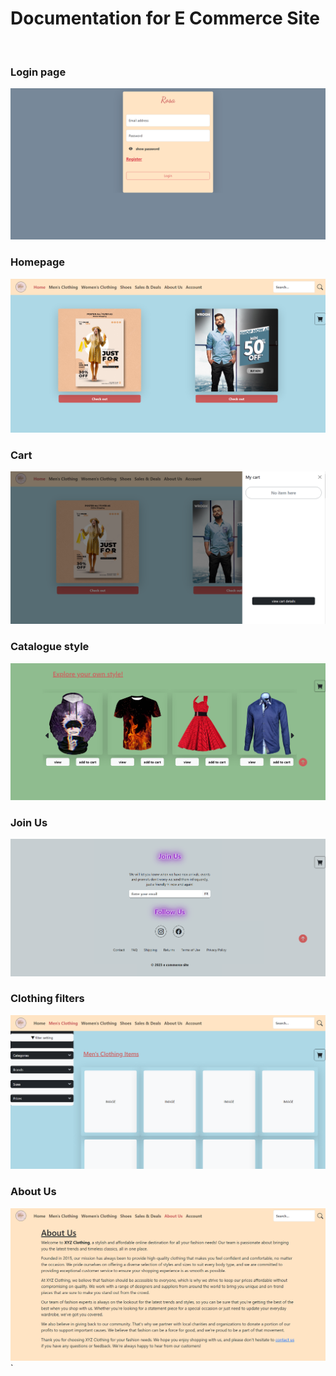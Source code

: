 <h1>Documentation for E Commerce Site</h1>

<br>

<h3>Login page</h3>
<img src="./image/readme1.png">

<h3>Homepage</h3>
<img src="./image/readme2.png">

<h3>Cart</h3>
<img src="./image/readme3.png">

<h3>Catalogue style</h3>
<img src="./image/readme4.png">

<h3>Join Us</h3>
<img src="./image/readme5.png">

<h3>Clothing filters</h3>
<img src="./image/readme6.png">

<h3>About Us</h3>
<img src="./image/readme7.png">`